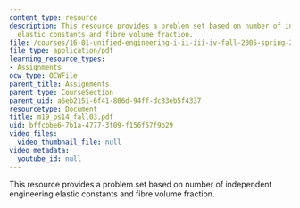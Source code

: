 ```yaml
---
content_type: resource
description: This resource provides a problem set based on number of independent engineering
  elastic constants and fibre volume fraction.
file: /courses/16-01-unified-engineering-i-ii-iii-iv-fall-2005-spring-2006/bffcbbe67b1a47773f09f156f57f9b29_m19_ps14_fall03.pdf
file_type: application/pdf
learning_resource_types:
- Assignments
ocw_type: OCWFile
parent_title: Assignments
parent_type: CourseSection
parent_uid: a6eb2151-6f41-806d-94ff-dc83eb5f4337
resourcetype: Document
title: m19_ps14_fall03.pdf
uid: bffcbbe6-7b1a-4777-3f09-f156f57f9b29
video_files:
  video_thumbnail_file: null
video_metadata:
  youtube_id: null
---
```

This resource provides a problem set based on number of independent engineering elastic constants and fibre volume fraction.